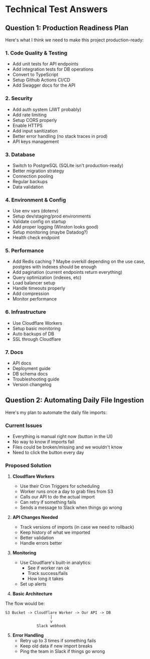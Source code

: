# Technical Test Answers

## Question 1: Production Readiness Plan

Here's what I think we need to make this project production-ready:

### 1. Code Quality & Testing
- Add unit tests for API endpoints
- Add integration tests for DB operations
- Convert to TypeScript
- Setup Github Actions CI/CD
- Add Swagger docs for the API

### 2. Security
- Add auth system (JWT probably)
- Add rate limiting
- Setup CORS properly
- Enable HTTPS
- Add input sanitization
- Better error handling (no stack traces in prod)
- API keys management

### 3. Database
- Switch to PostgreSQL (SQLite isn't production-ready)
- Better migration strategy
- Connection pooling
- Regular backups
- Data validation

### 4. Environment & Config
- Use env vars (dotenv)
- Setup dev/staging/prod environments
- Validate config on startup
- Add proper logging (Winston looks good)
- Setup monitoring (maybe Datadog?)
- Health check endpoint

### 5. Performance
- Add Redis caching ? Maybe overkill depending on the use case, postgres with indexes should be enough
- Add pagination (current endpoints return everything)
- Query optimization (indexes, etc)
- Load balancer setup
- Handle timeouts properly
- Add compression
- Monitor performance

### 6. Infrastructure
- Use Cloudflare Workers
- Setup basic monitoring
- Auto backups of DB
- SSL through Cloudflare

### 7. Docs
- API docs
- Deployment guide
- DB schema docs
- Troubleshooting guide
- Version changelog

## Question 2: Automating Daily File Ingestion

Here's my plan to automate the daily file imports:

### Current Issues
- Everything is manual right now (button in the UI)
- No way to know if imports fail
- Files could be broken/missing and we wouldn't know
- Need to click the button every day

### Proposed Solution

1. **Cloudflare Workers**
   - Use their Cron Triggers for scheduling 
   - Worker runs once a day to grab files from S3
   - Calls our API to do the actual import
   - Can retry if something fails
   - Sends a message to Slack when things go wrong

2. **API Changes Needed**
   - Track versions of imports (in case we need to rollback)
   - Keep history of what we imported
   - Better validation
   - Handle errors better

3. **Monitoring**
   - Use Cloudflare's built-in analytics:
     - See if worker ran ok
     - Track success/fails
     - How long it takes
   - Set up alerts

4. **Basic Architecture**

The flow would be:

```
S3 Bucket -> Cloudflare Worker -> Our API -> DB
                    |
                    v
              Slack webhook
```

5. **Error Handling**
   - Retry up to 3 times if something fails
   - Keep old data if new import breaks
   - Ping the team in Slack if things go wrong